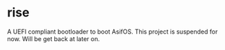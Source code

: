 # rise
A UEFI compliant bootloader to boot AsifOS.
This project is suspended for now. Will be get back at later on.